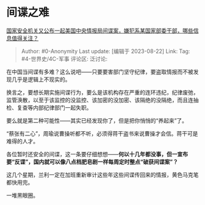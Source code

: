 # 间谍之难
[国家安全机关又公布一起美国中央情报局间谍案，嫌犯系某国家部委干部，哪些信息值得关注？](https://www.zhihu.com/question/618344815/answer/3176489567)

> Author: #0-Anonymity
> Last update: [编辑于 2023-08-22]
> Link:
> Tag: #4-世界史/4C-军事
> 评论区:
> 泛讨论:

在中国当间谍有多难？这么说吧——只要要害部门坚守纪律，要盗取情报而不被发现几乎是逻辑上不现实的。

换言之，要想长期实施间谍行为，要么是该机构存在严重的连环违纪，纪律废弛，监管涣散，以至于该监控的没监控、该加密的没加密、该隔绝的没隔绝，而且连抽检、复查等内部纪律部门一起失职。

要么就是第二种可能性——其实已经发现你了，但是把你悄悄的“养起来”了。

“蔡张有二心”，周瑜说曹操听都不听，必须得蒋干盗书来说曹操才会信。蒋干可是难得的人才。

各位暂时还安全的间谍，这一条要仔细想想——**何以十几年都没事，但一宣布要“反谍”，国内就可以像八点档肥皂剧一样每周定时整点“破获间谍案”？**

这几个星期，兰利一定在加班重新审计这些年这些间谍传回来的情报，黄色马克笔都快用完。

一堆黑眼圈。
